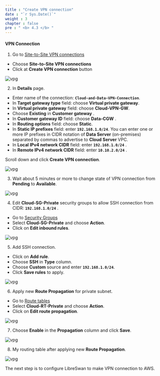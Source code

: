```yaml
---
title : "Create VPN connection"
date : "`r Sys.Date()`"
weight : 3
chapter : false
pre : " <b> 4.3 </b> "
---
```



#### **VPN Connection**

1. Go to [Site-to-Site VPN connections](https://console.aws.amazon.com/vpcconsole/home#VpnConnections:)
  + Choose **Site-to-Site VPN connections**
  + Click at **Create VPN connection** button

![vpg](/images/4.sitetositevpn/vpn-01.png)


2. In **Details** page.
  + Enter name of the connection: **`Cloud-and-Data-VPN-Connection`**.
  + In **Target gateway type** field: choose **Virtual private gateway**.
  + In **Virtual private gateway** field: choose **Cloud-VPN-GW**.
  + Choose **Existing** in **Customer gateway**  .
  + In **Customer gateway ID** field: choose **Data-CGW**  .
  + In **Routing options** field: choose **Static**.
  + In **Static IP prefixes** field: enter **`192.168.1.0/24`**. You can enter one or more IP prefixes in CIDR notation of **Data Server** (on-premises) separated by commas to advertise to **Cloud Server** VPC.
  + In **Local IPv4 network CIDR** field: enter **`192.168.1.0/24`**  .
  + In **Remote IPv4 network CIDR** field: enter **`10.10.2.0/24`**  .

  Scroll down and click **Create VPN connection**.



![vpg](/images/4.sitetositevpn/vpn-02.png)

3. Wait about 5 minutes or more to change state of VPN connection from **Pending** to **Available**.

![vpg](/images/4.sitetositevpn/vpn-03.png)

4. Edit **Cloud-SG-Private** security groups to allow SSH connection from CIDR: **`192.168.1.0/24`** .
  + Go to [Security Groups](https://console.aws.amazon.com/vpcconsole/home#SecurityGroups:)
  + Select **Cloud-SG-Private** and choose **Action**.
  + Click on **Edit inbound rules**.


![vpg](/images/4.sitetositevpn/vpn-04.png)

5. Add SSH connection.
  + Click on **Add rule**.
  + Choose **SSH** in **Type** column.
  + Choose **Custom** source and enter **`192.168.1.0/24`**.
  + Click **Save rules** to apply.

![vpg](/images/4.sitetositevpn/vpn-05.png)


6. Apply new **Route Propagation** for private subnet.
  + Go to [Route tables](https://console.aws.amazon.com/vpcconsole/home#RouteTables:)
  + Select **Cloud-RT-Private** and choose **Action**.
  + Click on **Edit route propagation**.

![vpg](/images/4.sitetositevpn/vpn-06.png)

7. Choose **Enable** in the **Propagation** column and click **Save**.

![vpg](/images/4.sitetositevpn/vpn-07.png)

8. My routing table after applying new **Route Propagation**.

![vpg](/images/4.sitetositevpn/vpn-08.png)


The next step is to configure LibreSwan to make VPN connection to AWS.